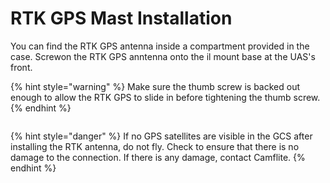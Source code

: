 # RTK GPS Mast Installation

You can find the RTK GPS antenna inside a compartment provided in the case. Screwon the RTK GPS anntenna onto the il mount base at the UAS's front.&#x20;





{% hint style="warning" %}
Make sure the thumb screw is backed out enough to allow the RTK GPS to slide in before tightening the thumb screw.
{% endhint %}

<figure><img src="../../.gitbook/assets/New GPS 2.jpg" alt=""><figcaption></figcaption></figure>

{% hint style="danger" %}
If no GPS satellites are visible in the GCS after installing the RTK antenna, do not fly. Check to ensure that there is no damage to the connection. If there is any damage, contact Camflite.
{% endhint %}

